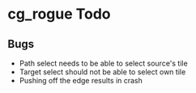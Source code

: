 # cg_rogue Todo

## Bugs
* Path select needs to be able to select source's tile
* Target select should not be able to select own tile
* Pushing off the edge results in crash
